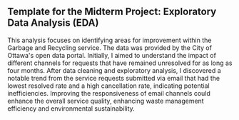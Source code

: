## Template for the Midterm Project: Exploratory Data Analysis (EDA)

This analysis focuses on identifying areas for improvement within the Garbage and Recycling service. The data was provided by the City of Ottawa's open data portal. Initially, I aimed to understand the impact of different channels for requests that have remained unresolved for as long as four months. After data cleaning and exploratory analysis, I discovered a notable trend from the service requests submitted via email that had the lowest resolved rate and a high cancellation rate, indicating potential inefficiencies. Improving the responsiveness of email channels could enhance the overall service quality, enhancing waste management efficiency and environmental sustainability.